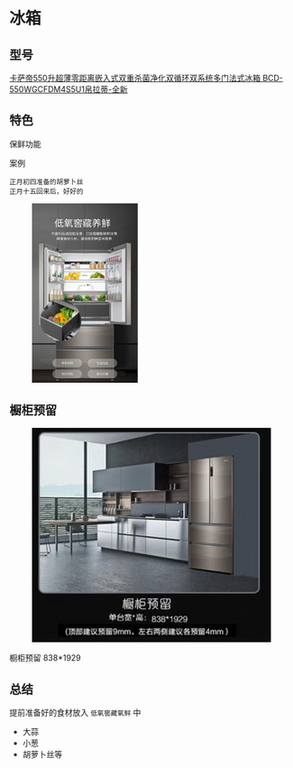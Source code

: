 # 冰箱

## 型号

[卡萨帝550升超薄零距离嵌入式双重杀菌净化双循环双系统多门法式冰箱 BCD-550WGCFDM4S5U1帛拉蒂-全新](https://item.jd.com/100050601483.html)

## 特色

保鲜功能

案例

```
正月初四准备的胡萝卜丝
正月十五回来后，好好的
```

<figure><img src="../../.gitbook/assets/image.png" alt="" width="188"><figcaption></figcaption></figure>

## 橱柜预留

<figure><img src="../../.gitbook/assets/image (1).png" alt=""><figcaption></figcaption></figure>

橱柜预留 838\*1929





## 总结

提前准备好的食材放入 `低氧窖藏氧鲜` 中

* 大蒜
* 小葱
* 胡萝卜丝等



